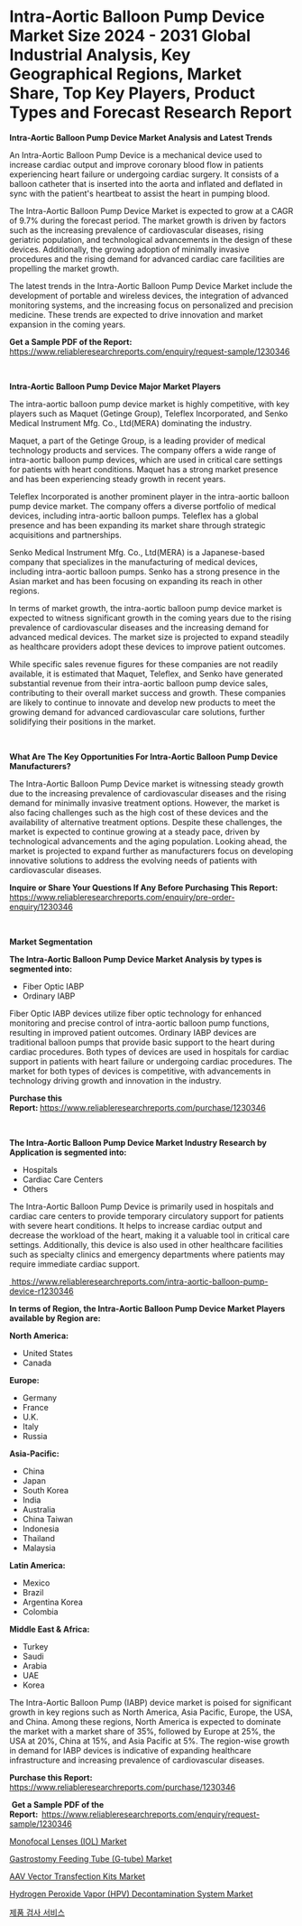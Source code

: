 <p><h1>Intra-Aortic Balloon Pump Device Market Size 2024 - 2031 Global Industrial Analysis, Key Geographical Regions, Market Share, Top Key Players, Product Types and Forecast Research Report</h1></p><p><strong>Intra-Aortic Balloon Pump Device Market Analysis and Latest Trends</strong></p>
<p><p>An Intra-Aortic Balloon Pump Device is a mechanical device used to increase cardiac output and improve coronary blood flow in patients experiencing heart failure or undergoing cardiac surgery. It consists of a balloon catheter that is inserted into the aorta and inflated and deflated in sync with the patient's heartbeat to assist the heart in pumping blood.</p><p>The Intra-Aortic Balloon Pump Device Market is expected to grow at a CAGR of 9.7% during the forecast period. The market growth is driven by factors such as the increasing prevalence of cardiovascular diseases, rising geriatric population, and technological advancements in the design of these devices. Additionally, the growing adoption of minimally invasive procedures and the rising demand for advanced cardiac care facilities are propelling the market growth.</p><p>The latest trends in the Intra-Aortic Balloon Pump Device Market include the development of portable and wireless devices, the integration of advanced monitoring systems, and the increasing focus on personalized and precision medicine. These trends are expected to drive innovation and market expansion in the coming years.</p></p>
<p><strong>Get a Sample PDF of the Report:&nbsp;</strong> <a href="https://www.reliableresearchreports.com/enquiry/request-sample/1230346">https://www.reliableresearchreports.com/enquiry/request-sample/1230346</a></p>
<p>&nbsp;</p>
<p><strong>Intra-Aortic Balloon Pump Device Major Market Players</strong></p>
<p><p>The intra-aortic balloon pump device market is highly competitive, with key players such as Maquet (Getinge Group), Teleflex Incorporated, and Senko Medical Instrument Mfg. Co., Ltd(MERA) dominating the industry.</p><p>Maquet, a part of the Getinge Group, is a leading provider of medical technology products and services. The company offers a wide range of intra-aortic balloon pump devices, which are used in critical care settings for patients with heart conditions. Maquet has a strong market presence and has been experiencing steady growth in recent years.</p><p>Teleflex Incorporated is another prominent player in the intra-aortic balloon pump device market. The company offers a diverse portfolio of medical devices, including intra-aortic balloon pumps. Teleflex has a global presence and has been expanding its market share through strategic acquisitions and partnerships.</p><p>Senko Medical Instrument Mfg. Co., Ltd(MERA) is a Japanese-based company that specializes in the manufacturing of medical devices, including intra-aortic balloon pumps. Senko has a strong presence in the Asian market and has been focusing on expanding its reach in other regions.</p><p>In terms of market growth, the intra-aortic balloon pump device market is expected to witness significant growth in the coming years due to the rising prevalence of cardiovascular diseases and the increasing demand for advanced medical devices. The market size is projected to expand steadily as healthcare providers adopt these devices to improve patient outcomes.</p><p>While specific sales revenue figures for these companies are not readily available, it is estimated that Maquet, Teleflex, and Senko have generated substantial revenue from their intra-aortic balloon pump device sales, contributing to their overall market success and growth. These companies are likely to continue to innovate and develop new products to meet the growing demand for advanced cardiovascular care solutions, further solidifying their positions in the market.</p></p>
<p>&nbsp;</p>
<p><strong>What Are The Key Opportunities For Intra-Aortic Balloon Pump Device Manufacturers?</strong></p>
<p><p>The Intra-Aortic Balloon Pump Device market is witnessing steady growth due to the increasing prevalence of cardiovascular diseases and the rising demand for minimally invasive treatment options. However, the market is also facing challenges such as the high cost of these devices and the availability of alternative treatment options. Despite these challenges, the market is expected to continue growing at a steady pace, driven by technological advancements and the aging population. Looking ahead, the market is projected to expand further as manufacturers focus on developing innovative solutions to address the evolving needs of patients with cardiovascular diseases.</p></p>
<p><strong>Inquire or Share Your Questions If Any Before Purchasing This Report:</strong> <a href="https://www.reliableresearchreports.com/enquiry/pre-order-enquiry/1230346">https://www.reliableresearchreports.com/enquiry/pre-order-enquiry/1230346</a></p>
<p>&nbsp;</p>
<p><strong>Market Segmentation</strong></p>
<p><strong>The Intra-Aortic Balloon Pump Device Market Analysis by types is segmented into:</strong></p>
<p><ul><li>Fiber Optic IABP</li><li>Ordinary IABP</li></ul></p>
<p><p>Fiber Optic IABP devices utilize fiber optic technology for enhanced monitoring and precise control of intra-aortic balloon pump functions, resulting in improved patient outcomes. Ordinary IABP devices are traditional balloon pumps that provide basic support to the heart during cardiac procedures. Both types of devices are used in hospitals for cardiac support in patients with heart failure or undergoing cardiac procedures. The market for both types of devices is competitive, with advancements in technology driving growth and innovation in the industry.</p></p>
<p><strong>Purchase this Report:&nbsp;</strong><a href="https://www.reliableresearchreports.com/purchase/1230346">https://www.reliableresearchreports.com/purchase/1230346</a></p>
<p>&nbsp;</p>
<p><strong>The Intra-Aortic Balloon Pump Device Market Industry Research by Application is segmented into:</strong></p>
<p><ul><li>Hospitals</li><li>Cardiac Care Centers</li><li>Others</li></ul></p>
<p><p>The Intra-Aortic Balloon Pump Device is primarily used in hospitals and cardiac care centers to provide temporary circulatory support for patients with severe heart conditions. It helps to increase cardiac output and decrease the workload of the heart, making it a valuable tool in critical care settings. Additionally, this device is also used in other healthcare facilities such as specialty clinics and emergency departments where patients may require immediate cardiac support.</p></p>
<p><a href="https://www.reliableresearchreports.com/intra-aortic-balloon-pump-device-r1230346">&nbsp;https://www.reliableresearchreports.com/intra-aortic-balloon-pump-device-r1230346</a></p>
<p><strong>In terms of Region, the Intra-Aortic Balloon Pump Device Market Players available by Region are:</strong></p>
<p>
    <p> <strong> North America: </strong>
        <ul>
            <li>United States</li>
            <li>Canada</li>
        </ul>
        </p> 
    <p> <strong> Europe: </strong>
        <ul>
            <li>Germany</li>
            <li>France</li>
            <li>U.K.</li>
            <li>Italy</li>
            <li>Russia</li>
        </ul>
        </p> 
    <p> <strong> Asia-Pacific: </strong>
        <ul>
            <li>China</li>
            <li>Japan</li>
            <li>South Korea</li>
            <li>India</li>
            <li>Australia</li>
            <li>China Taiwan</li>
            <li>Indonesia</li>
            <li>Thailand</li>
            <li>Malaysia</li>
        </ul>
        </p> 
    <p> <strong> Latin America: </strong>
        <ul>
            <li>Mexico</li>
            <li>Brazil</li>
            <li>Argentina Korea</li>
            <li>Colombia</li>
        </ul>
        </p> 
    <p> <strong> Middle East & Africa: </strong>
        <ul>
            <li>Turkey</li>
            <li>Saudi</li>
            <li>Arabia</li>
            <li>UAE</li>
            <li>Korea</li>
        </ul>
    </p>
    </p>
<p><p>The Intra-Aortic Balloon Pump (IABP) device market is poised for significant growth in key regions such as North America, Asia Pacific, Europe, the USA, and China. Among these regions, North America is expected to dominate the market with a market share of 35%, followed by Europe at 25%, the USA at 20%, China at 15%, and Asia Pacific at 5%. The region-wise growth in demand for IABP devices is indicative of expanding healthcare infrastructure and increasing prevalence of cardiovascular diseases.</p></p>
<p><strong>Purchase this Report: </strong><a href="https://www.reliableresearchreports.com/purchase/1230346">https://www.reliableresearchreports.com/purchase/1230346</a></p>
<p>&nbsp;<strong>Get a Sample PDF of the Report:&nbsp;&nbsp;</strong><a href="https://www.reliableresearchreports.com/enquiry/request-sample/1230346">https://www.reliableresearchreports.com/enquiry/request-sample/1230346</a></p>
<p><strong></strong></p>
<p><p><a href="https://github.com/nandosuryapratama/Market-Research-Report-List-1/blob/main/monofocal-lenses-iol-market.md">Monofocal Lenses (IOL) Market</a></p><p><a href="https://github.com/rionkhanvai01/Market-Research-Report-List-1/blob/main/gastrostomy-feeding-tube-g-tube-market.md">Gastrostomy Feeding Tube (G-tube) Market</a></p><p><a href="https://github.com/ctanaka235/Market-Research-Report-List-1/blob/main/aav-vector-transfection-kits-market.md">AAV Vector Transfection Kits Market</a></p><p><a href="https://github.com/yazulaeha/Market-Research-Report-List-1/blob/main/hydrogen-peroxide-vapor-hpv-decontamination-system-market.md">Hydrogen Peroxide Vapor (HPV) Decontamination System Market</a></p><p><a href="https://github.com/tasfiyaj85/Market-Research-Report-List-2/blob/main/965616676581.md">제품 검사 서비스</a></p></p>